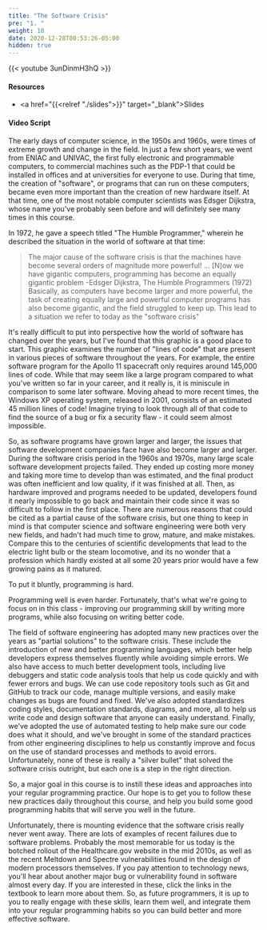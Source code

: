 ```yaml
---
title: "The Software Crisis"
pre: "1. "
weight: 10
date: 2020-12-28T00:53:26-05:00
hidden: true
---
```


{{< youtube 3unDinmH3hQ >}}

#### Resources

* <a href="{{<relref "./slides">}}" target="_blank">Slides</a>

#### Video Script

The early days of computer science, in the 1950s and 1960s, were times of extreme growth and change in the field. In just a few short years, we went from ENIAC and UNIVAC, the first fully electronic and programmable computers, to commercial machines such as the PDP-1 that could be installed in offices and at universities for everyone to use. During that time, the creation of "software", or programs that can run on these computers, became even more important than the creation of new hardware itself. At that time, one of the most notable computer scientists was Edsger Dijkstra, whose name you've probably seen before and will definitely see many times in this course. 

In 1972, he gave a speech titled "The Humble Programmer," wherein he described the situation in the world of software at that time:
> The major cause of the software crisis is that the machines have become several orders of magnitude more powerful! ... [N]ow we have gigantic computers, programming has become an equally gigantic problem -Edsger Dijkstra, The Humble Programmers (1972)
Basically, as computers have become larger and more powerful, the task of creating equally large and powerful computer programs has also become gigantic, and the field struggled to keep up. This lead to a situation we refer to today as the "software crisis"

It's really difficult to put into perspective how the world of software has changed over the years, but I've found that this graphic is a good place to start. This graphic examines the number of "lines of code" that are present in various pieces of software throughout the years. For example, the entire software program for the Apollo 11 spacecraft only requires around 145,000 lines of code. While that may seem like a large program compared to what you've written so far in your career, and it really is, it is miniscule in comparison to some later software. Moving ahead to more recent times, the Windows XP operating system, released in 2001, consists of an estimated 45 million lines of code! Imagine trying to look through all of that code to find the source of a bug or fix a security flaw - it could seem almost impossible.

So, as software programs have grown larger and larger, the issues that software development companies face have also become larger and larger. During the software crisis period in the 1960s and 1970s, many large scale software development projects failed. They ended up costing more money and taking more time to develop than was estimated, and the final product was often inefficient and low quality, if it was finished at all. Then, as hardware improved and programs needed to be updated, developers found it nearly impossible to go back and maintain their code since it was so difficult to follow in the first place. There are numerous reasons that could be cited as a partial cause of the software crisis, but one thing to keep in mind is that computer science and software engineering were both very new fields, and hadn't had much time to grow, mature, and make mistakes. Compare this to the centuries of scientific developments that lead to the electric light bulb or the steam locomotive, and its no wonder that a profession which hardly existed at all some 20 years prior would have a few growing pains as it matured.

To put it bluntly, programming is hard. 

Programming well is even harder. Fortunately, that's what we're going to focus on in this class - improving our programming skill by writing more programs, while also focusing on writing better code. 

The field of software engineering has adopted many new practices over the years as "partial solutions" to the software crisis. These include the introduction of new and better programming languages, which better help developers express themselves fluently while avoiding simple errors. We also have access to much better development tools, including live debuggers and static code analysis tools that help us code quickly and with fewer errors and bugs. We can use code repository tools such as Git and GitHub to track our code, manage multiple versions, and easily make changes as bugs are found and fixed. We've also adopted standardizes coding styles, documentation standards, diagrams, and more, all to help us write code and design software that anyone can easily understand. Finally, we've adopted the use of automated testing to help make sure our code does what it should, and we've brought in some of the standard practices from other engineering disciplines to help us constantly improve and focus on the use of standard processes and methods to avoid errors. Unfortunately, none of these is really a "silver bullet" that solved the software crisis outright, but each one is a step in the right direction.

So, a major goal in this course is to instill these ideas and approaches into your regular programming practice. Our hope is to get you to follow these new practices daily throughout this course, and help you build some good programming habits that will serve you well in the future.

Unfortunately, there is mounting evidence that the software crisis really never went away. There are lots of examples of recent failures due to software problems. Probably the most memorable for us today is the botched rollout of the Healthcare.gov website in the mid 2010s, as well as the recent Meltdown and Spectre vulnerabilities found in the design of modern processors themselves. If you pay attention to technology news, you'll hear about another major bug or vulnerability found in software almost every day. If you are interested in these, click the links in the textbook to learn more about them. So, as future programmers, it is up to you to really engage with these skills, learn them well, and integrate them into your regular programming habits so you can build better and more effective software. 